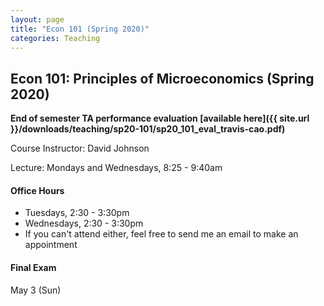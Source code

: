 ```yaml
---
layout: page
title: "Econ 101 (Spring 2020)"
categories: Teaching
---
```


## Econ 101: Principles of Microeconomics (Spring 2020)

**End of semester TA performance evaluation [available here]({{ site.url }}/downloads/teaching/sp20-101/sp20_101_eval_travis-cao.pdf)**

Course Instructor: David Johnson

Lecture: Mondays and Wednesdays, 8:25 - 9:40am

#### Office Hours

* Tuesdays, 2:30 - 3:30pm
* Wednesdays, 2:30 - 3:30pm
* If you can't attend either, feel free to send me an email to make an appointment

#### Final Exam
May 3 (Sun)
